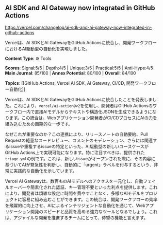 ## AI SDK and AI Gateway now integrated in GitHub Actions

https://vercel.com/changelog/ai-sdk-and-ai-gateway-now-integrated-in-github-actions

Vercelは、AI SDKとAI GatewayをGitHub Actionsに統合し、開発ワークフローにおけるAI駆動型の自動化を実現しました。

**Content Type**: ⚙️ Tools

**Scores**: Signal:5/5 | Depth:4/5 | Unique:3/5 | Practical:5/5 | Anti-Hype:4/5
**Main Journal**: 85/100 | **Annex Potential**: 80/100 | **Overall**: 84/100

**Topics**: [[GitHub Actions, Vercel AI SDK, AI Gateway, CI/CD, 開発ワークフロー自動化]]

Vercelは、AI SDKとAI GatewayをGitHub Actionsに統合したことを発表しました。これにより、`vercel/ai-action@v2`を使用し、開発者はGitHub Actionsのワークフロー内で直接AIモデルからテキストや構造化JSONを生成できるようになります。この統合は、Webアプリケーション開発者がCI/CDプロセスにAIの力を組み込むための画期的な一歩です。

なぜこれが重要なのか？この連携により、リリースノートの自動要約、Pull Requestの軽量なコードレビュー、コメントのモデレーション、さらには関連するissueや重複するissueの特定といった、AI駆動型の新しいユースケースがGitHub Actions上で実現可能になります。特に注目すべきは、提供された`triage.yml`の例です。これは、新しいissueがオープンされた際に、その内容に基づいてAIが緊急性を判断し、自動的に「urgent」ラベルを付与するという、非常に実践的な自動化を示しています。

Vercel AI Gatewayは、数百ものAIモデルへのアクセスを一元化し、自動フェイルオーバーや簡素化された認証、キー管理不要といった利点を提供します。これにより、開発者は煩雑な設定に時間を費やすことなく、多様なAIモデルをプロジェクトに容易に組み込むことができます。この統合は、開発ワークフローの効率を飛躍的に向上させ、AIによるインテリジェントな自動化を通じて、Webアプリケーション開発のスピードと品質を高める強力なツールとなるでしょう。これは、アジャイルな開発を推進するチームにとって、待望の機能と言えます。